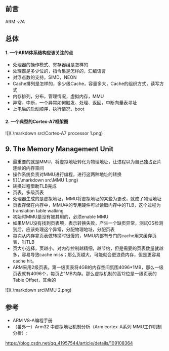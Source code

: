 ## 前言

ARM-v7A



## 总体

#### 1. 一个ARM体系结构应该关注的点

+ 处理器的操作模式、寄存器组是怎样的
+ 处理器是多少位的，指令集是怎样的，汇编语言
+ 对浮点数的支持，SIMD，NEON
+ Cache排列是怎样的，多少级Cache，容量多大，Cache的组织方式，读写方式
+ 内存排列，分布，管理情况，虚拟内存，MMU
+ 异常、中断，一个异常如何触发、处理、返回，中断向量表寻址
+ 上电后的启动顺序，执行情况，boot

#### 2. 一个典型的Cortex-A7框架图

![](.\markdown src\Cortex-A7 processor 1.png)



## 9. The Memory Management Unit

+ 最重要的就是MMU，将虚拟地址转化为物理地址，让进程以为自己独占正片连续的内存空间
+ 操作系统负责对MMU进行编程，进行这两种地址的转换
+ ![](.\markdown src\MMU 1.png)
+ 转换过程借助TLB完成
+ 页表，多级页表
+ 处理器生成的是虚拟地址，MMU将虚拟地址的某些为更改，就成了物理地址
+ 页表存储在内存中，MMU中的专用硬件可以读取内存中的TLB，这个过程为 translation table walking
+ 初始时MMU是没有被其用的，必须enable MMU
+ 如果MMU没有找到页表项，表示转换失败，产生一个缺页异常，测试OS检测到后，应该处理这个异常，分配物理地址，分配页表
+ 每次从内存拿页表做转换时很慢的，MMU内部有专门的cache用来缓存页表，叫TLB
+ 页大小选择，页越小，对内存控制越精细，越节约，但是需要的页表数量就越多，容易导致cache miss；那么页越大，可能就会更浪费内存，但是更容易cache hit。
+ ARM采用2级页表。第一级页表将4GB的内存空间氛围4096*1MB，那么一级页表就有4096个，每页占1MB内存。那么虚拟机制的高12位是一级页表的Table Offset，其余的

![](.\markdown src\MMU 2.png)





## 参考

+ ARM V8-A编程手册
+ （番外一）Arm32 中虚拟地址机制分析（Arm cortex-A系列 MMU工作机制分析）:

https://blog.csdn.net/qq_41957544/article/details/109108364